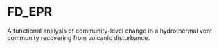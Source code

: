 # FD_EPR
A functional analysis of community-level change in a hydrothermal vent community recovering from volcanic disturbance.
